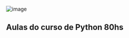 ![image](https://blog.rocketseat.com.br/content/images/size/w600/2022/02/python-linguagem-rocketseat-blog.png)

## Aulas do curso de Python 80hs
